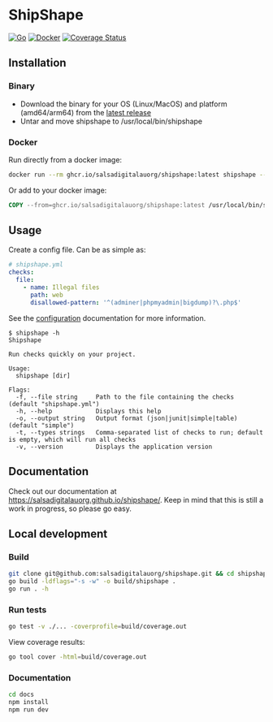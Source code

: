 # ShipShape
[![Go](https://github.com/salsadigitalauorg/shipshape/actions/workflows/go.yml/badge.svg)](https://github.com/salsadigitalauorg/shipshape/actions/workflows/go.yml)
[![Docker](https://github.com/salsadigitalauorg/shipshape/actions/workflows/docker-publish.yml/badge.svg)](https://github.com/salsadigitalauorg/shipshape/actions/workflows/docker-publish.yml)
[![Coverage Status](https://coveralls.io/repos/github/salsadigitalauorg/shipshape/badge.svg?branch=main)](https://coveralls.io/github/salsadigitalauorg/shipshape?branch=main)

## Installation

### Binary

  - Download the binary for your OS (Linux/MacOS) and platform (amd64/arm64) from the [latest release](https://github.com/salsadigitalauorg/shipshape/releases/latest)
  - Untar and move shipshape to /usr/local/bin/shipshape

### Docker

Run directly from a docker image:
```sh
docker run --rm ghcr.io/salsadigitalauorg/shipshape:latest shipshape --version
```

Or add to your docker image:
```Dockerfile
COPY --from=ghcr.io/salsadigitalauorg/shipshape:latest /usr/local/bin/shipshape /usr/local/bin/shipshape
```

## Usage
Create a config file. Can be as simple as:
```yaml
# shipshape.yml
checks:
  file:
    - name: Illegal files
      path: web
      disallowed-pattern: '^(adminer|phpmyadmin|bigdump)?\.php$'
```
See the [configuration](https://salsadigitalauorg.github.io/shipshape/config) documentation for more information.

```
$ shipshape -h
Shipshape

Run checks quickly on your project.

Usage:
  shipshape [dir]

Flags:
  -f, --file string     Path to the file containing the checks (default "shipshape.yml")
  -h, --help            Displays this help
  -o, --output string   Output format (json|junit|simple|table) (default "simple")
  -t, --types strings   Comma-separated list of checks to run; default is empty, which will run all checks
  -v, --version         Displays the application version
```

## Documentation
Check out our documentation at https://salsadigitalauorg.github.io/shipshape/. Keep in mind that this is still a work in progress, so please go easy.

## Local development

### Build
```sh
git clone git@github.com:salsadigitalauorg/shipshape.git && cd shipshape
go build -ldflags="-s -w" -o build/shipshape .
go run . -h
```

### Run tests
```sh
go test -v ./... -coverprofile=build/coverage.out
```

View coverage results:
```sh
go tool cover -html=build/coverage.out
```

### Documentation
```sh
cd docs
npm install
npm run dev
```
